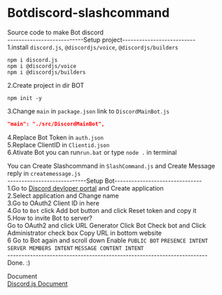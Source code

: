 # Botdiscord-slashcommand
Source code to make Bot discord<br/>
---------------------------Setup project--------------------------<br/>
1.install `discord.js`, `@discordjs/voice`, `@discordjs/builders`
```npm
npm i discord.js
npm i @discordjs/voice
npm i @discordjs/builders
```
2.Create project in dir BOT
```npm
npm init -y
```
3.Change `main` in `package.json` link to `DiscordMainBot.js`
```json
"main": "./src/DiscordMainBot",
```
4.Replace Bot Token in `auth.json` <br/>
5.Replace ClientID in `Clientid.json`<br/>
6.Ativate Bot you can run`run.bat` or type `node .` in terminal<br/>

You can Create Slashcommand in `SlashCommand.js` and Create Message reply in `createmessage.js`<br/>
----------------------------Setup Bot-------------------------------<br/>
1.Go to [Discord devloper portal](https://discord.com/developers/applications) and Create application <br/>
2.Select application and Change name <br/>
3.Go to OAuth2 Client ID in here<br/>
4.Go to `Bot` click Add bot button and click Reset token and copy it <br/>
5.How to invite Bot to server? <br/>Go to OAuth2 and click URL Generator Click Bot Check bot and Click Administrator check box Copy URL in bottom website<br/>
6 Go to Bot again and scroll down Enable `PUBLIC BOT` `PRESENCE INTENT` `SERVER MEMBERS INTENT` `MESSAGE CONTENT INTENT`<br/>
-----------------------------------------------------------------------<br/>
Done. :)

Document <br/>
[Discord.js Document](https://discord.js.org/#/docs/discord.js/main/general/welcome)

